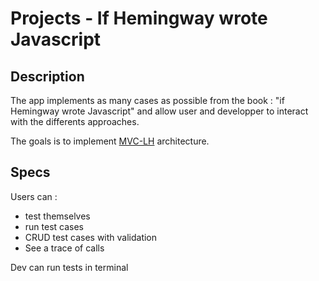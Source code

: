 # Projects - If Hemingway wrote Javascript

## Description

The app implements as many cases as possible from the book : "if Hemingway wrote Javascript" and allow user and developper to interact with the differents approaches.

The goals is to implement [MVC-LH](https://github.com/elewa-academy/mvc-lh.git) architecture.

## Specs

Users can : 
  * test themselves
  * run test cases
  * CRUD test cases with validation
  * See a trace of calls

Dev can run tests in terminal


